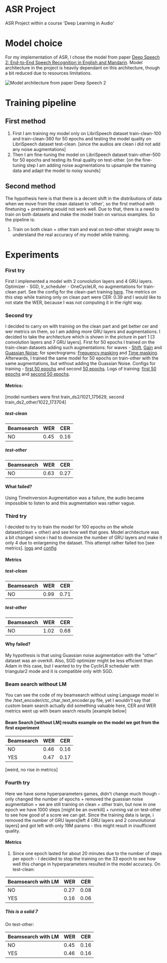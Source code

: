 # ASR Project
ASR Project within a course 'Deep Learning in Audio'

# Model choice 

For my implementation of ASR, I chose the model from paper [Deep Speech 2: End-to-End Speech Recognition in English and Mandarin](https://arxiv.org/pdf/1512.02595.pdf).
Model architecture in the project is heavily dependant on this architecture, though a bit reduced due to resources limitations. 

![Model architecture from paper Deep Speech 2](https://github.com/aizamaksutova/DL_Audio/blob/main/images/model-arch-ds2.png)

# Training pipeline

## First method

1. First I am training my model only on LibriSpeech dataset train-clean-100 and train-clean-360 for 50 epochs and testing the model quality on LibriSpeech dataset test-clean. [since the audios are clean i did not add any noise augmentations]
2. Then I am fine-tuning the model on LibriSpeech dataset train-other-500 for 50 epochs and testing its final quality on test-other. [on the fine-tuning step I am adding noise augmentations to upsample the training data and adapt the model to noisy sounds]

## Second method
The hypothesis here is that there is a decent shift in the distributions of data when we move from the clean dataset to 'other', so the first method with finetuning + pretraining would not work well. Due to that, there is a need to train on both datasets and make the model train on various examples. So the pipeline is:

1. Train on both clean + other train and eval on test-other straight away to understand the real accuracy of my model while training. 


# Experiments
 ### First try
 First I implemented a model with 2 convolution layers and 4 GRU layers. Optimizer - SGD, lr_scheduler - OneCycleLR, no augmentations for train-clean part. See the config for the clean-part training [here](https://github.com/aizamaksutova/DL_Audio/blob/main/configs/1exp_train_clean.json). 
 The metrics on this step while training only on clean part were CER: 0.39 and I would like to not state the WER, because I was not computing it in the right way.

 ### Second try
 I decided to carry on with training on the clean part and get better cer and wer metrics on them, so I am adding more GRU layers and augmentations. I decided to take the architecture which is shown in the picture in part 1 [3 convolution layers and 7 GRU layers]. First for 50 epochs I trained on the train-clean datasets adding such augmentations: for waves - [Shift](https://github.com/iver56/audiomentations/blob/main/audiomentations/augmentations/shift.py), [Gain](https://github.com/iver56/audiomentations/blob/main/audiomentations/augmentations/gain.py) and [Guassian Noise](https://github.com/iver56/audiomentations/blob/main/audiomentations/augmentations/add_gaussian_noise.py); for spectrograms: [Frequency masking](https://pytorch.org/audio/main/generated/torchaudio.transforms.FrequencyMasking.html) and [Time masking](https://pytorch.org/audio/main/generated/torchaudio.transforms.TimeMasking.html). Afterwards, I trained the same model for 50 epochs on train-other with the same augmentations, but without adding the Guassian Noise. Configs for training -  [first 50 epochs](https://github.com/aizamaksutova/DL_Audio/blob/main/configs/secondexp_firstiteration.json) and second [50 epochs](https://github.com/aizamaksutova/DL_Audio/blob/main/configs/secondexp_seconditer.json). Logs of training: [first 50 epochs](https://github.com/aizamaksutova/DL_Audio/blob/main/training_logs/second_exp_firstiter_train50.log) and [second 50 epochs](https://github.com/aizamaksutova/DL_Audio/blob/main/training_logs/second_exp_seconditer_train.log). 
 
#### Metrics:
[model numbers were first train_ds2/1021_175629, second train_ds2_other/1022_173704]

##### test-clean
 | Beamsearch  | WER |  CER  |
| ------------- | ------------- | ------------- | 
| NO  | 0.45  |    0.16 | 
##### test-other
 | Beamsearch  | WER |  CER  |
| ------------- | ------------- | ------------- | 
| NO  | 0.63  |    0.27 | 

#### What failed? 
Using TimeInversion Augmentation was a failure, the audio became impossible to listen to and this augmentation was rather vague.

### Third try
 
 I decided to try to train the model for 100 epochs on the whole dataset(clean + other) and see how well that goes. Model architecture was a bit changed since i had to downsize the number of GRU layers and make it only 4 due to enlargening the dataset. This attempt rather failed too [see metrics]. [logs](https://github.com/aizamaksutova/DL_Audio/blob/main/training_logs/third_alltrain.log) and [config](https://github.com/aizamaksutova/DL_Audio/blob/main/configs/train_all.json)

 #### Metrics
##### test-clean
 | Beamsearch  | WER |  CER  |
| ------------- | ------------- | ------------- | 
| NO  | 0.99  |    0.71 | 
##### test-other
 | Beamsearch  | WER |  CER  |
| ------------- | ------------- | ------------- | 
| NO  | 1.02  |    0.68 | 

 #### Why failed?
 My hypothesis is that using Guassian noise augmentation with the "other" dataset was an overkill. Also, SGD optimizer might be less efficient than Adam in this case, but I wanted to try the CyclirLR scheduler with triangular2 mode and it is compatible only with SGD.
 
### Beam search without LM

You can see the code of my beamsearch without using Language model in the /text_encoder/ctc_char_text_encoder.py file, yet I wouldn't say that custom beam search actually did something valuable here, CER and WER metrics went up with beam search results [example below]

#### Beam Search [without LM] results example on the model we got from the first experiment

| Beamsearch  | WER |  CER  |
| ------------- | ------------- | ------------- | 
| NO  | 0.46  |    0.16 | 
| YES  | 0.47  |   0.17 |

[weird, no rise in metrics]


 ### Fourth try

 Here we have some hyperparameters games, didn't change much though - only changed the number of epochs + removed the guassian noise augmentation + we are still training on clean + other train, but now in one epoch we have 1000 steps [might be an overkill] + running val on test-other to see how good of a score we can get. Since the training data is large, i removed the number of GRU layers[left 4 GRU layers and 2 convolutional layers] and got left with only 19M params - this might result in insufficient quality.

 #### Metrics

 1. Since one epoch lasted for about 20 minutes due to the number of steps per epoch - I decided to stop the training on the 33 epoch to see how well this change in hyperparameters resulted in the model accuracy.
On test-clean:

| Beamsearch with LM  | WER |  CER  |
| ------------- | ------------- | ------------- | 
| NO  | 0.27  |    0.08 | 
| YES  | 0.16  |   0.06 |

##### This is a solid 7

On test-other:

| Beamsearch with LM  | WER |  CER  |
| ------------- | ------------- | ------------- | 
| NO  | 0.45  |    0.16 | 
| YES  | 0.46  |   0.16 |



 #### 


 
